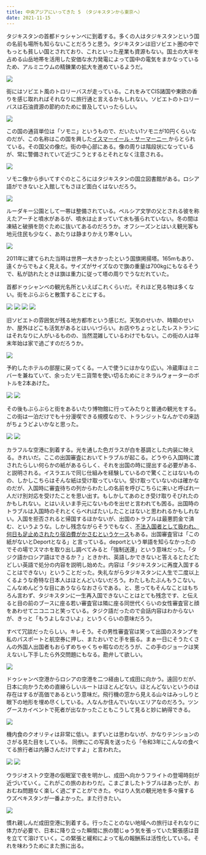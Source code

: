 ```yaml
---
title: 中央アジアにいってきた 5 （タジキスタンから東京へ）
date: 2021-11-15
---
```


タジキスタンの首都ドゥシャンベに到着する。多くの人はタジキスタンという国の名前も場所も知らないことだろうと思う。タジキスタンは旧ソビエト圏の中でもっとも貧しい国とされており、これといった産業も資源もない。国土の大半を占める山岳地帯を活用した安価な水力発電によって国中の電気をまかなっているため、アルミニウムの精錬業の拡大を進めているようだ。

![](https://photos.smugmug.com/photos/i-nT9Xf6f/0/X3/i-nT9Xf6f-X3.jpg)

街にはソビエト風のトロリーバスが走っている。これをみてCIS諸国や東欧の香りを感じ取れればそれなりに旅行通と言えるかもしれない。ソビエトのトロリーバスは石油資源の節約のために普及していったらしい。

![](https://photos.smugmug.com/photos/i-KQjhK5c/0/X3/i-KQjhK5c-X3.jpg)

この国の通貨単位は「ソモニ」というもので、だいたい1ソモニが10円くらいなのだが、この名称はこの国を興した[イスマーイール・サーマーニー ](https://ja.wikipedia.org/wiki/%E3%82%A4%E3%82%B9%E3%83%9E%E3%83%BC%E3%82%A4%E3%83%BC%E3%83%AB%E3%83%BB%E3%82%B5%E3%83%BC%E3%83%9E%E3%83%BC%E3%83%8B%E3%83%BC)からとられている。その国父の像だ。街の中心部にある。像の周りは階段状になっているが、常に警備されていて近づこうとするとそれとなく注意される。

![](https://photos.smugmug.com/photos/i-KspRPng/0/X3/i-KspRPng-X3.jpg)

ソモニ像から歩いてすぐのところにはタジキスタンの国立図書館がある。ロシア語ができないと入館してもさほど面白くはないだろう。

![](https://photos.smugmug.com/photos/i-6gr25bV/0/X3/i-6gr25bV-X3.jpg)

ルーダキー公園として一帯は整備されている。ペルシア文学の父とされる彼を称えたアーチと噴水があるが、噴水は止まっていて水も張られていない。冬の間は凍結と破損を防ぐために抜いてあるのだろうか。オフシーズンとはいえ観光客も地元住民も少なく、あたりは静まりかえり寒々しい。

![](https://photos.smugmug.com/photos/i-N7zGCGb/0/X3/i-N7zGCGb-X3.jpg)

2011年に建てられた当時は世界一大きかったという国旗掲揚塔。165mもあり、遠くからでもよく見える。サイズがサイズなので旗の重量は700kgにもなるそうで、私が訪れたときは旗は重力に従って塔の周りでうなだれていた。

首都ドゥシャンベの観光名所といえばこれくらいだ。それほど見る物は多くない。街をぶらぶらと散策することにする。

![](https://photos.smugmug.com/photos/i-3LKGWkJ/0/X3/i-3LKGWkJ-X3.jpg)
![](https://photos.smugmug.com/photos/i-9M9FVkK/0/X3/i-9M9FVkK-X3.jpg)
![](https://photos.smugmug.com/photos/i-cTTSMbJ/0/X3/i-cTTSMbJ-X3.jpg)
![](https://photos.smugmug.com/photos/i-pm6zjQC/0/X3/i-pm6zjQC-X3.jpg)

旧ソビエトの雰囲気が残る地方都市という感じだ。天気のせいか、時期のせいか、屋外はどこも活気があるとはいいづらい。お店やちょっとしたレストランにはそれなりに人がいるものの、当然混雑しているわけでもない。この街の人は年末年始は家で過ごすのだろうか。

![](https://photos.smugmug.com/photos/i-mzHrbmC/0/X3/i-mzHrbmC-X3.jpg)

予約したホテルの部屋に戻ってくる。一人で使うにはかなり広い。冷蔵庫はミニバーを兼ねていて、余ったソモニ貨幣を使い切るためにミネラルウォーターのボトルを2本あけた。

![](https://photos.smugmug.com/photos/i-9cs3x9Q/0/X3/i-9cs3x9Q-X3.jpg)
![](https://photos.smugmug.com/photos/i-fbqmqpD/0/X3/i-fbqmqpD-X3.jpg)

その後もぶらぶらと街をあるいたり博物館に行ってみたりと普通の観光をする。この街は一泊だけでも十分漫喫できる規模なので、トランジットなんかでの来訪がちょうどよいかなと思った。

![](https://photos.smugmug.com/photos/i-k4ftM65/0/X3/i-k4ftM65-X3.jpg)
![](https://photos.smugmug.com/photos/i-HQMtJjf/0/X3/i-HQMtJjf-X3.jpg)

カラフルな空港に到着する。光を通した色ガラスが白を基調とした内装に映える。きれいだ。ここの出国審査においてトラブルが起こる。どうやら入国時に渡されたらしい何らかの紙があるらしく、それを出国の時に提出する必要がある、と説明される。イスラエルで同じ仕組みを経験しているので驚くことはないものの、しかしこちらはそんな紙は受け取っていない。受け取っていないのは確かなのだが、入国時に審査待ちの列からわたしの名前を呼びこちらに来いと呼ばれ一人だけ別対応を受けたことを思い出す。もしかしてあのとき受け取りそびれたのかもしれない。とはいえいま手元にないものを出せと言われても困る。出国時のトラブルは入国時のそれとくらべればたいしたことはないと思われるかもしれない。入国を拒否されると帰国するほかないが、出国のトラブルは最悪罰金で済む、というような。しかし残念ながらそうでもなく、[不法入国者として扱われ、何日も足止めされたり宿泊費がかさむというケース](https://www.pe.emb-japan.go.jp/itpr_ja/shutsunyukoku_chuui.html)もある。出国審査官は「この紙がないとDeportとなる」と言っている。deportという単語を知らなかったのでその場でスマホを取り出し調べてみると「強制送還」という意味だった。「タジク語かロシア語はできるか？」ときかれ、英語しかできないと答えるとたどたどしい英語で処分の内容を説明し始めた。内容は「タジキスタンに再度入国することはできない」ということだった。失礼ながらタジキスタンに人生で二度以上くるような奇特な日本人はほとんどいないだろう。わたしもたぶんもうこない。こんなめんどうな目にあうならなおさらである。と、思ってもそんなことはもちろん言わず、タジキスタンに一生再入国できないことはとても残念です、と伝えると目の前のブースに座る若い審査官は隣に座る同世代くらいの女性審査官と顔をあわせてニコニコと笑っている。タジク語だったので会話内容はわからないが、きっと「もうよしなさいよ」というくらいの意味だろう。

すべて冗談だったらしい。キレそう。その男性審査官は笑って出国のスタンプを私のパスポートと航空券に押し、またおいでと手を振る。まぁ一日にそうたくさんの外国人出国者もおらずめちゃくちゃ暇なのだろうが、この手のジョークは笑えないし下手したら外交問題にもなる。勘弁して欲しい。

![](https://photos.smugmug.com/photos/i-bJzggd8/0/X3/i-bJzggd8-X3.jpg)

ドゥシャンベ空港からロシアの空港を二つ経由して成田に向かう。遠回りだが、日本に向かうための直線らしいルートはほとんどない。ほとんどないというのは存在はするが高価であるという意味だ。飛行機の窓から見える山々はみっしりと眼下の地形を埋め尽くしている。人なんか住んでいないエリアなのだろう。ツングースカイベントで死者が出なかったこともこうして見ると妙に納得できる。

![](https://photos.smugmug.com/photos/i-NX7MJM7/0/X3/i-NX7MJM7-X3.jpg)

機内食のクオリティは非常に低い。まずいとは思わないが、かなりテンションのさがる見た目をしている。
同僚にこの写真を送ったら「令和3年にこんなの食べてる旅行者は内藤さんだけですよ」と言われた。

![](https://photos.smugmug.com/photos/i-K4Q2GBB/0/116a9000/X3/i-K4Q2GBB-X3.jpg)
![](https://photos.smugmug.com/photos/i-pcS7TXK/0/X3/i-pcS7TXK-X3.jpg)

ウラジオストク空港の仮眠室で夜を明かし、成田へ向かうフライトの登場時刻が近づいていく。これがこの旅のおわりだ。こまごましたトラブルはあったが、おおむね問題なく楽しく過ごすことができた。やはり人気の観光地を多々擁するウズベキスタンが一番よかった。また行きたい。

![](https://photos.smugmug.com/photos/i-TSLP4ZW/0/X3/i-TSLP4ZW-X3.jpg)

慣れ親しんだ成田空港に到着する。行ったことのない地域への旅行はそれなりに体力が必要で、日本に降り立った瞬間に旅の間じゅう気を張っていた緊張感は音を立てて溶けていく。この緊張と緩和によって私の報酬系は活性化している。それを味わうためにまた旅に出る。
